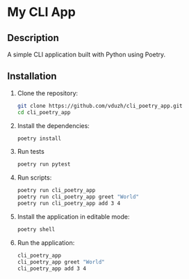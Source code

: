 # My CLI App

## Description

A simple CLI application built with Python using Poetry.

## Installation

1. Clone the repository:

    ```bash
    git clone https://github.com/vduzh/cli_poetry_app.git
    cd cli_poetry_app
    ```

2. Install the dependencies:

    ```bash
    poetry install
    ```

3. Run tests

    ```bash
    poetry run pytest
    ```

4. Run scripts:

    ```bash
    poetry run cli_poetry_app
    poetry run cli_poetry_app greet "World"
    poetry run cli_poetry_app add 3 4
    ```

5. Install the application in editable mode:

    ```bash
    poetry shell
    ```

6. Run the application:

    ```bash
    cli_poetry_app
    cli_poetry_app greet "World"
    cli_poetry_app add 3 4
    ```

